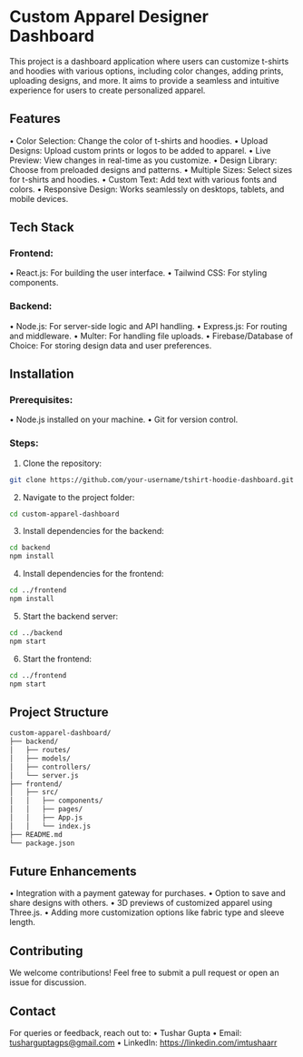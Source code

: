 # Custom Apparel Designer Dashboard

This project is a dashboard application where users can customize t-shirts and hoodies with various options, including color changes, adding prints, uploading designs, and more. It aims to provide a seamless and intuitive experience for users to create personalized apparel.

## Features

•	Color Selection: Change the color of t-shirts and hoodies.
•	Upload Designs: Upload custom prints or logos to be added to apparel.
•	Live Preview: View changes in real-time as you customize.
•	Design Library: Choose from preloaded designs and patterns.
•	Multiple Sizes: Select sizes for t-shirts and hoodies.
•	Custom Text: Add text with various fonts and colors.
•	Responsive Design: Works seamlessly on desktops, tablets, and mobile devices.

## Tech Stack

### Frontend:

•	React.js: For building the user interface.
•	Tailwind CSS: For styling components.

### Backend:

•	Node.js: For server-side logic and API handling.
•	Express.js: For routing and middleware.
•	Multer: For handling file uploads.
•	Firebase/Database of Choice: For storing design data and user preferences.

## Installation

### Prerequisites:

•	Node.js installed on your machine.
•	Git for version control.

### Steps:

1.	Clone the repository:
``` Bash
git clone https://github.com/your-username/tshirt-hoodie-dashboard.git
```
2.	Navigate to the project folder:
``` Bash
cd custom-apparel-dashboard
```

3.	Install dependencies for the backend:
``` Bash
cd backend
npm install
```

4.	Install dependencies for the frontend:
``` Bash
cd ../frontend
npm install
```

5.	Start the backend server:
``` Bash
cd ../backend
npm start
```

6.	Start the frontend:
``` Bash
cd ../frontend
npm start
```

## Project Structure

``` Bash
custom-apparel-dashboard/
├── backend/
│   ├── routes/
│   ├── models/
│   ├── controllers/
│   └── server.js
├── frontend/
│   ├── src/
│   │   ├── components/
│   │   ├── pages/
│   │   ├── App.js
│   │   └── index.js
├── README.md
└── package.json
```

## Future Enhancements

•	Integration with a payment gateway for purchases.
•	Option to save and share designs with others.
•	3D previews of customized apparel using Three.js.
•	Adding more customization options like fabric type and sleeve length.

## Contributing

We welcome contributions! Feel free to submit a pull request or open an issue for discussion.

## Contact

For queries or feedback, reach out to:
•	Tushar Gupta
•	Email: tusharguptagps@gmail.com
•	LinkedIn: https://linkedin.com/imtushaarr
